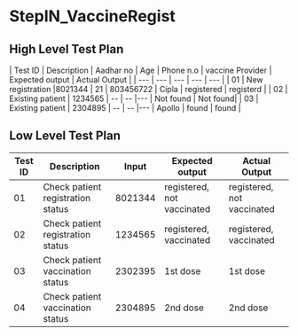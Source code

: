 
# StepIN_VaccineRegist
## High Level Test Plan
| Test ID | Description | Aadhar no | Age | Phone n.o | vaccine Provider |  Expected output | Actual Output |
| --- | --- | --- | --- | --- |
| 01 | New registration  |8021344 | 21 | 803456722 | Cipla | registered | registerd | 
| 02 | Existing  patient | 1234565 | -- | -- |--- | Not found | Not found| 
| 03 | Existing  patient | 2304895 | -- | -- |--- | Apollo | found | found | 

## Low Level Test Plan
| Test ID | Description | Input | Expected output | Actual Output |
| --- | --- | --- | --- | --- |
| 01 | Check patient registration status | 8021344  | registered, not vaccinated | registered, not vaccinated |
| 02 | Check patient registration status | 1234565  | registered, vaccinated| registered, vaccinated |
| 03 | Check patient vaccination status  |  2302395 | 1st dose | 1st dose |
| 04 | Check patient vaccination status  |  2304895 | 2nd dose | 2nd dose |

